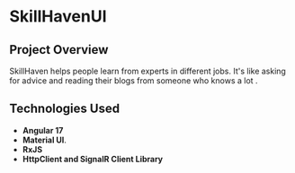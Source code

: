 # SkillHavenUI

## Project Overview

SkillHaven helps people learn from experts in different jobs. It's like asking for advice and reading their blogs from someone who knows a lot .

## Technologies Used

- **Angular 17**
- **Material UI**.
- **RxJS**
- **HttpClient and SignalR Client Library**
